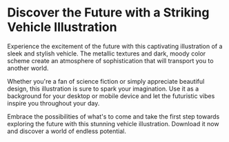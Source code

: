 <!--font:Lato-->

# Discover the Future with a Striking Vehicle Illustration

Experience the excitement of the future with this captivating illustration of a sleek and stylish vehicle. The metallic textures and dark, moody color scheme create an atmosphere of sophistication that will transport you to another world.

Whether you're a fan of science fiction or simply appreciate beautiful design, this illustration is sure to spark your imagination. Use it as a background for your desktop or mobile device and let the futuristic vibes inspire you throughout your day.

Embrace the possibilities of what's to come and take the first step towards exploring the future with this stunning vehicle illustration. Download it now and discover a world of endless potential.

<!--

Write me markdown content of website with wallpaper:

"A wallpaper with a simple illustration of a futuristic vehicle, with metallic textures and a dark and moody color scheme."

The header of the page should not be copy of the text but rather a real content of the website which is using this wallpaper.


---


# Futuristic Vehicle Wallpaper

Decorate your desktop or mobile device with this stunning wallpaper featuring a simple yet striking illustration of a futuristic vehicle. The metallic textures and dark, moody color scheme create an atmosphere of sleek sophistication that is sure to impress.

Whether you're a fan of science fiction, technology, or just appreciate beautiful design, this wallpaper is the perfect addition to your digital collection. Download it today and enjoy the futuristic vibes it brings to your screen!


---


Heading should not include word "wallpaper". The website should not be about the wallpaper itself, wallpaper is just a related background, rewrite whole content.


---


# Explore the Future with a Striking Vehicle Illustration

Step into the future with this captivating illustration of a sleek and stylish vehicle. The metallic textures and dark, moody color scheme create an atmosphere of sophistication that will transport you to another world.

Whether you're a fan of science fiction or just appreciate beautiful design, this illustration is sure to capture your imagination. Use it as a background for your desktop or mobile device and let the futuristic vibes inspire you throughout your day.

Experience the thrill of the unknown and embrace the possibilities of what's to come with this stunning vehicle illustration. Download it now and take the first step towards exploring the future.


---


Heading is too long, rewrite whole content.


---


# Futuristic Vehicle Illustration

Get a glimpse into the future with this stunning illustration of a sleek and stylish vehicle. The metallic textures and dark, moody color scheme create an atmosphere of sophistication that will transport you to another world.

Whether you're a fan of science fiction or just appreciate beautiful design, this illustration is sure to capture your imagination. Use it as a background for your desktop or mobile device and let the futuristic vibes inspire you throughout your day.

Experience the thrill of the unknown and embrace the possibilities of what's to come with this captivating vehicle illustration. Download it now and take the first step towards exploring the future.


---


Heading is too long, rewrite whole content.


---


# Discover the Future with a Striking Vehicle Illustration

Experience the excitement of the future with this captivating illustration of a sleek and stylish vehicle. The metallic textures and dark, moody color scheme create an atmosphere of sophistication that will transport you to another world.

Whether you're a fan of science fiction or simply appreciate beautiful design, this illustration is sure to spark your imagination. Use it as a background for your desktop or mobile device and let the futuristic vibes inspire you throughout your day.

Embrace the possibilities of what's to come and take the first step towards exploring the future with this stunning vehicle illustration. Download it now and discover a world of endless potential.


---


Write me a Google font which is best fitting for the website.

Pick from the list:
- Inter
- Barlow Condensed
- Montserrat
- Exo 2
- Futura
- Poppins
- Orbitron
- IBM Plex Sans
- Open Sans
- Lobster
- Playfair Display
- Great Vibes
- Lato
- Roboto
- Dancing Script
- Raleway
- Alegreya


Write just the font name nothing else.


---


Lato

-->
